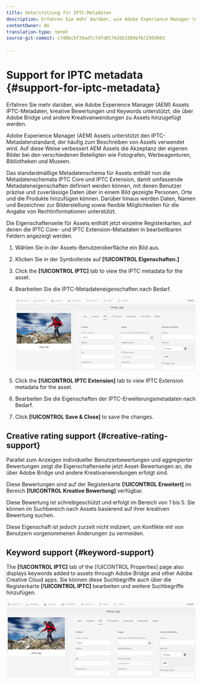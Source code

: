 ```yaml
---
title: Unterstützung für IPTC-Metadaten
description: Erfahren Sie mehr darüber, wie Adobe Experience Manager (AEM) Assets IPTC-Metadaten, kreative Bewertungen und Keywords unterstützt, die über Adobe Bridge und andere Kreativanwendungen zu Assets hinzugefügt werden.
contentOwner: AG
translation-type: tm+mt
source-git-commit: c7d0bcbf39adfc7dfd01742651589efb72959603

---
```



# Support for IPTC metadata {#support-for-iptc-metadata}

Erfahren Sie mehr darüber, wie Adobe Experience Manager (AEM) Assets IPTC-Metadaten, kreative Bewertungen und Keywords unterstützt, die über Adobe Bridge und andere Kreativanwendungen zu Assets hinzugefügt werden.

Adobe Experience Manager (AEM) Assets unterstützt den IPTC-Metadatenstandard, der häufig zum Beschreiben von Assets verwendet wird. Auf diese Weise verbessert AEM Assets die Akzeptanz der eigenen Bilder bei den verschiedenen Beteiligten wie Fotografen, Werbeagenturen, Bibliotheken und Museen.

Das standardmäßige Metadatenschema für Assets enthält nun die Metadatenschemata IPTC Core und IPTC Extension, damit umfassende Metadateneigenschaften definiert werden können, mit denen Benutzer präzise und zuverlässige Daten über in einem Bild gezeigte Personen, Orte und die Produkte hinzufügen können. Darüber hinaus werden Daten, Namen und Bezeichner zur Bilderstellung sowie flexible Möglichkeiten für die Angabe von Rechtinformationen unterstützt.

Die Eigenschaftenseite für Assets enthält jetzt einzelne Registerkarten, auf denen die IPTC Core- und IPTC Extension-Metadaten in bearbeitbaren Feldern angezeigt werden.

1. Wählen Sie in der Assets-Benutzeroberfläche ein Bild aus.
1. Klicken Sie in der Symbolleiste auf **[!UICONTROL Eigenschaften.]**
1. Click the **[!UICONTROL IPTC]** tab to view the IPTC metadata for the asset.
1. Bearbeiten Sie die IPTC-Metadateneigenschaften nach Bedarf.

   ![iptc_tab](assets/keywords-in-iptc-tab.png)

1. Click the **[!UICONTROL IPTC Extension]** tab to view IPTC Extension metadata for the asset.
1. Bearbeiten Sie die Eigenschaften der IPTC-Erweiterungsmetadaten nach Bedarf.
1. Click **[!UICONTROL Save &amp; Close]** to save the changes.

## Creative rating support {#creative-rating-support}

Parallel zum Anzeigen individueller Benutzerbewertungen und aggregierter Bewertungen zeigt die Eigenschaftenseite jetzt Asset-Bewertungen an, die über Adobe Bridge und andere Kreativanwendungen erfolgt sind.

Diese Bewertungen sind auf der Registerkarte **[!UICONTROL Erweitert]** im Bereich **[!UICONTROL Kreative Bewertung]** verfügbar.

Diese Bewertung ist schreibgeschützt und erfolgt im Bereich von 1 bis 5. Sie können im Suchbereich nach Assets basierend auf ihrer kreativen Bewertung suchen.

Diese Eigenschaft ist jedoch zurzeit nicht indiziert, um Konflikte mit von Benutzern vorgenommenen Änderungen zu vermeiden.

## Keyword support {#keyword-support}

The **[!UICONTROL IPTC]** tab of the [!UICONTROL Properties] page also displays keywords added to assets through Adobe Bridge and other Adobe Creative Cloud apps. Sie können diese Suchbegriffe auch über die Registerkarte **[!UICONTROL IPTC]** bearbeiten und weitere Suchbegriffe hinzufügen.

![Keywords](assets/keywords-in-iptc-tab.png)
